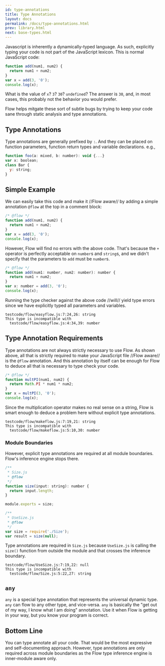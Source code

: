 ```yaml
---
id: type-annotations
title: Type Annotations
layout: docs
permalink: /docs/type-annotations.html
prev: library.html
next: base-types.html
---
```


Javascript is inherently a dynamically-typed language. As such, explicitly
typing your code is not part of the JavaScript lexicon. This is normal
JavaScript code:

```javascript
function add(num1, num2) {
  return num1 + num2;
}
var x = add(3, '0');
console.log(x);
```

What is the value of `x`? `3`? `30`? `undefined`? The answer is `30`, and, in most
cases, this probably not the behavior you would prefer.

Flow helps mitgate these sort of subtle bugs by trying to keep your code sane
through static analysis and type annotations.

## Type Annotations

Type annotations are generally prefixed by `:`. And they can be placed on
function parameters, function return types and variable declarations. e.g.,

```javascript
function foo(a: mixed, b: number): void {...}
var x: boolean;
class Bar {
  y: string;
}
```

## Simple Example

We can easily take this code and make it //Flow aware// by adding a simple
annotation `@flow` at the top in a comment block:

```javascript
/* @flow */
function add(num1, num2) {
  return num1 + num2;
}
var x = add(3, '0');
console.log(x);
```

However, Flow will find no errors with the above code. That's because the `+`
operator is perfectly acceptable on `number`s and `string`s, and we didn't
specify that the parameters to `add` must be `number`s.

```javascript
/* @flow */
function add(num1: number, num2: number): number {
  return num1 + num2;
}
var x: number = add(3, '0');
console.log(x);
```

Running the type checker against the above code //will// yield type errors
since we have explicitly typed all parameters and variables.

```
testcode/flow/easyflow.js:7:24,26: string
This type is incompatible with
  testcode/flow/easyflow.js:4:34,39: number
```

## Type Annotation Requirements

Type annotations are not always strictly necessary to use Flow. As shown above,
all that is strictly required to make your JavaScript file //Flow aware// is
the `@flow` annotation. And this annotation by itself can be enough for Flow to
deduce all that is necessary to type check your code.

```javascript
/* @flow */
function multPI(num1, num2) {
  return Math.PI * num1 * num2;
}
var x = multPI(3, '0');
console.log(x);
```

Since the multiplication operator makes no real sense on a string, Flow is
smart enough to deduce a problem here without explicit type annotations.

```
testcode/flow/makeflow.js:7:19,21: string
This type is incompatible with
  testcode/flow/makeflow.js:5:10,30: number
```

### Module Boundaries

However, explicit type annotations are required at all module boundaries.
Flow's inference engine stops there.

```javascript
/**
 * Size.js
 * @flow
 */
function size(input: string): number {
  return input.length;
}

module.exports = size;
```

```javascript
/**
 * UseSize.js
 * @flow
 */
var size = require('./Size');
var result = size(null);
```

Type annotations are required in `Size.js` because `UseSize.js` is calling the
`size()` function from outside the module and that crosses the inference
boundary.

```
testcode/flow/UseSize.js:7:19,22: null
This type is incompatible with
  testcode/flow/Size.js:5:22,27: string
```

## `any`

`any` is a special type annotation that represents the universal dynamic type.
`any` can flow to any other type, and vice-versa. `any` is basically the "get
out of my way, I know what I am doing" annotation. Use it when Flow is getting
in your way, but you know your program is correct.

## Bottom Line

You can type annotate all your code. That would be the most expressive and
self-documenting approach. However, type annotations are only required across
module boundaries as the Flow type inference engine is inner-module aware only.
